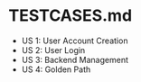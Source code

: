 # TESTCASES.md
* <link> US 1: User Account Creation
* <link> US 2: User Login
* <link> US 3: Backend Management
* <link> US 4: Golden Path
